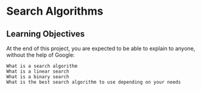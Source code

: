 # Search Algorithms

## Learning Objectives

At the end of this project, you are expected to be able to explain to anyone, without the help of Google:

    What is a search algorithm
    What is a linear search
    What is a binary search
    What is the best search algorithm to use depending on your needs
